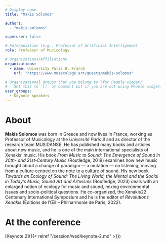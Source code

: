 ```yaml
---
# Display name
title: "Makis Solomos"

authors:
  - "makis-solomos"

superuser: false

# Role/position (e.g., Professor of Artificial Intelligence)
role: Professor of Musicology

# Organizations/Affiliations
organizations:
  - name: University Paris 8, France
    url: "https://www.musecology.art/guests/makis-solomos"

# Organizational groups that you belong to (for People widget)
#   Set this to `[]` or comment out if you are not using People widget.
user_groups:
  - Keynote speakers
---
```


# About

**Makis Solomos** was born in Greece and now lives in France, working as Professor of Musicology at the _Université Paris 8_ and as director of the research team MUSIDANSE. He has published many books and articles about new music, and he is one of the main international specialists of Xenakis’ music. His book _From Music to Sound: The Emergence of Sound in 20th- and 21st-Century Music_ (Routledge, 2019) examines how new music brought about a change of paradigm — a mutation — on listening, moving from a culture centred on the note to a culture of sound. His new book _Towards an Ecology of Sound: The Living World, the Mental and the Social in Today’s Music, Sound Art and Artivisms_ (Routledge, 2023) deals with an enlarged notion of ecology for music and sound, mixing environmental issues and socio-political questions. He co-organized, the Xenakis22: Centenary International Symposium and he is the editor of _Révolutions Xenakis_ (Éditions de l’Œil – Philharmonie de Paris, 2022).

# At the conference

<!-- - [**Keynote 2:** *"Transfert de formes / Transfert de sens (Transfer of forms, transfer of meaning)"*]({{< relref "/session/wed/keynote-2.md">}}) -->

[Keynote 2]({{< relref "/session/wed/keynote-2.md" >}})
